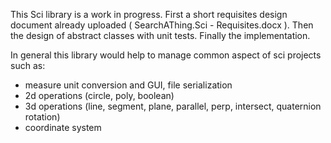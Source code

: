 This Sci library is a work in progress.
First a short requisites design document already uploaded ( SearchAThing.Sci - Requisites.docx ).
Then the design of abstract classes with unit tests.
Finally the implementation.

In general this library would help to manage common aspect of sci projects such as:
- measure unit conversion and GUI, file serialization
- 2d operations (circle, poly, boolean)
- 3d operations (line, segment, plane, parallel, perp, intersect, quaternion rotation)
- coordinate system